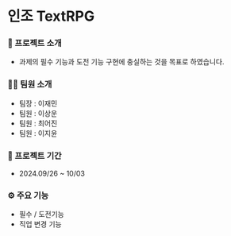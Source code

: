 # 인조 TextRPG


### 📑 프로젝트 소개
- 과제의 필수 기능과 도전 기능 구현에 충실하는 것을 목표로 하였습니다.


### 🦸‍♂️ 팀원 소개
- 팀장 : 이재민
- 팀원 : 이상운
- 팀원 : 최어진
- 팀원 : 이지윤


### 📅 프로젝트 기간
- 2024.09/26 ~ 10/03


### ⚙ 주요 기능
- 필수 / 도전기능
- 직업 변경 기능
